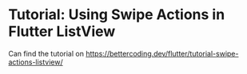 # Tutorial: Using Swipe Actions in Flutter ListView

Can find the tutorial on https://bettercoding.dev/flutter/tutorial-swipe-actions-listview/
